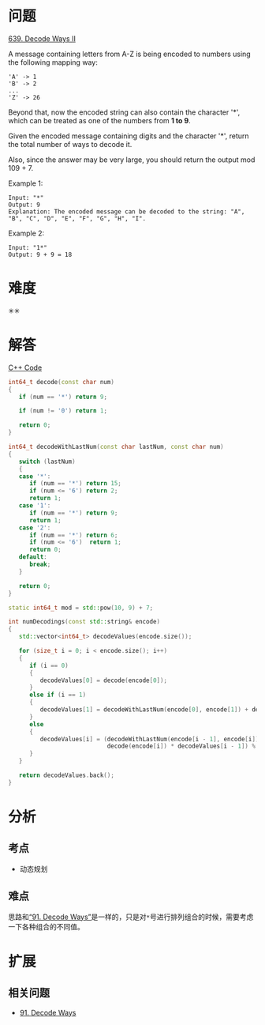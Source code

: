 # 问题
[639. Decode Ways II](https://leetcode.com/problems/decode-ways-ii/)

A message containing letters from A-Z is being encoded to numbers using the following mapping way:
```
'A' -> 1
'B' -> 2
...
'Z' -> 26
```
Beyond that, now the encoded string can also contain the character '*', which can be treated as one of the numbers from **1 to 9**.

Given the encoded message containing digits and the character '*', return the total number of ways to decode it.

Also, since the answer may be very large, you should return the output mod 109 + 7.

Example 1:
```
Input: "*"
Output: 9
Explanation: The encoded message can be decoded to the string: "A", "B", "C", "D", "E", "F", "G", "H", "I".
```

Example 2:
```
Input: "1*"
Output: 9 + 9 = 18
```

# 难度
✳✳

# 解答

[C++ Code](./code/639.Decode-Ways-II/main.cpp)
```cpp
int64_t decode(const char num)
{
   if (num == '*') return 9;

   if (num != '0') return 1;

   return 0;
}

int64_t decodeWithLastNum(const char lastNum, const char num)
{
   switch (lastNum)
   {
   case '*':
      if (num == '*') return 15;
      if (num <= '6') return 2;
      return 1;
   case '1':
      if (num == '*') return 9;
      return 1;
   case '2':
      if (num == '*') return 6;
      if (num <= '6')  return 1;
      return 0;
   default:
      break;
   }

   return 0;
}

static int64_t mod = std::pow(10, 9) + 7;

int numDecodings(const std::string& encode)
{
   std::vector<int64_t> decodeValues(encode.size());

   for (size_t i = 0; i < encode.size(); i++)
   {
      if (i == 0)
      {
         decodeValues[0] = decode(encode[0]);
      }
      else if (i == 1)
      {
         decodeValues[1] = decodeWithLastNum(encode[0], encode[1]) + decode(encode[1]) * decodeValues[0];
      }
      else
      {
         decodeValues[i] = (decodeWithLastNum(encode[i - 1], encode[i]) * decodeValues[i - 2] +
                            decode(encode[i]) * decodeValues[i - 1]) % mod;
      }
   }

   return decodeValues.back();
}
```

# 分析
## 考点
* 动态规划

## 难点
思路和[“91. Decode Ways”](91.Decode-Ways.md#解答)是一样的，只是对`*`号进行排列组合的时候，需要考虑一下各种组合的不同值。

# 扩展
## 相关问题
* [91. Decode Ways](91.Decode-Ways.md)